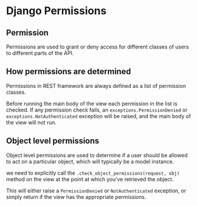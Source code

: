 # Django Permissions

## Permission

Permissions are used to grant or deny access for different classes of users to different parts of the API.

## How permissions are determined

Permissions in REST framework are always defined as a list of permission classes.

Before running the main body of the view each permission in the list is checked. If any permission check fails, an `exceptions.PermissionDenied` or `exceptions.NotAuthenticated` exception will be raised, and the main body of the view will not run.

## Object level permissions

Object level permissions are used to determine if a user should be allowed to act on a particular object, which will typically be a model instance.

we need to explicitly call the `.check_object_permissions(request, obj)` method on the view at the point at which you've retrieved the object.

This will either raise a `PermissionDenied` or `NotAuthenticated` exception, or simply return if the view has the appropriate permissions.

